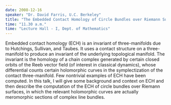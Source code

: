 ```yaml
---
date: 2008-12-16
speaker: "Dr. David Farris, U.C. Berkeley"
title: "The Embedded Contact Homology of Circle Bundles over Riemann Surfaces"
time: "11.30 a.m." 
time: "Lecture Hall - I, Dept. of Mathematics"
---
```

Embedded contact homology (ECH) is an invariant of three-manifolds due to Hutchings, Sullivan, and Taubes. It uses a contact structure on a three-manifold to produce an invariant of the underlying topological manifold. The invariant is the homology of a chain complex generated by certain closed orbits of the Reeb vector field (of interest in classical dynamics), whose differential counts certain holomorphic curves in the symplectization of the contact three-manifold. Few nontrivial examples of ECH have been computed. In this talk, I will give some background and context on ECH and then describe the computation of the ECH of circle bundles over Riemann surfaces, in which the relevant holomorphic curves are actually meromorphic sections of complex line bundles.
